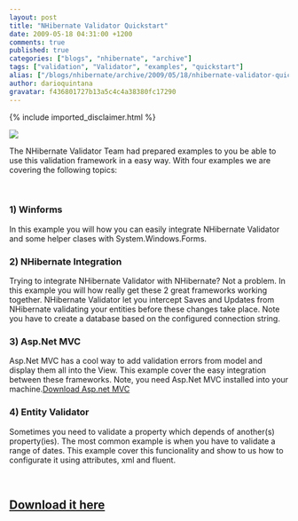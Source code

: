 ```yaml
---
layout: post
title: "NHibernate Validator Quickstart"
date: 2009-05-18 04:31:00 +1200
comments: true
published: true
categories: ["blogs", "nhibernate", "archive"]
tags: ["validation", "Validator", "examples", "quickstart"]
alias: ["/blogs/nhibernate/archive/2009/05/18/nhibernate-validator-quickstart.aspx"]
author: darioquintana
gravatar: f436801727b13a5c4c4a38380fc17290
---
```

{% include imported_disclaimer.html %}
<p><img src="http://darioquintana.com.ar/files/NHV-logo-white-background.png" /></p>
<p>The NHibernate Validator Team had prepared examples to you be able to use this validation framework in a easy way. With four examples we are covering the following topics:</p>
<p>&nbsp;</p>
<h3>1) Winforms</h3>
<p>In this example you will how you can easily integrate NHibernate Validator and some helper clases with System.Windows.Forms.</p>
<h3>2) NHibernate Integration</h3>
<p>Trying to integrate NHibernate Validator with NHibernate? Not a problem. In this example you will how really get these 2 great frameworks working together. NHibernate Validator let you intercept Saves and Updates from NHibernate validating your entities before these changes take place. Note you have to create a database based on the configured connection string.</p>
<h3>3) Asp.Net MVC</h3>
<p>Asp.Net MVC has a cool way to add validation errors from model and display them all into the View. This example cover the easy integration between these frameworks. Note, you need Asp.Net MVC installed into your machine.<a title="Download Asp.net MVC" href="http://www.asp.net/mvc/">Download Asp.net MVC</a></p>
<h3>4) Entity Validator</h3>
<p>Sometimes you need to validate a property which depends of another(s) property(ies). The most common example is when you have to validate a range of dates. This example cover this funcionality and show to us how to configurate it using attributes, xml and fluent.</p>
<p>&nbsp;</p>
<h2><a href="https://sourceforge.net/project/showfiles.php?group_id=216446&amp;package_id=275108">Download it here</a></h2>
